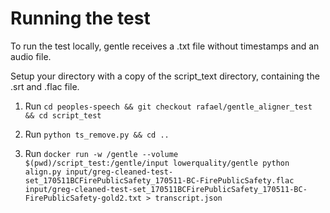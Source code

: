 # Running the test

To run the test locally, gentle receives a .txt file without timestamps and an audio file.

Setup your directory with a copy of the script_text directory, containing the .srt and .flac file. 

1. Run 
    `cd peoples-speech && git checkout rafael/gentle_aligner_test && cd script_test`
    
2. Run 
`python ts_remove.py && cd ..`


3. Run 
`docker run -w /gentle --volume $(pwd)/script_test:/gentle/input lowerquality/gentle python align.py input/greg-cleaned-test-set_170511BCFirePublicSafety_170511-BC-FirePublicSafety.flac input/greg-cleaned-test-set_170511BCFirePublicSafety_170511-BC-FirePublicSafety-gold2.txt > transcript.json`
